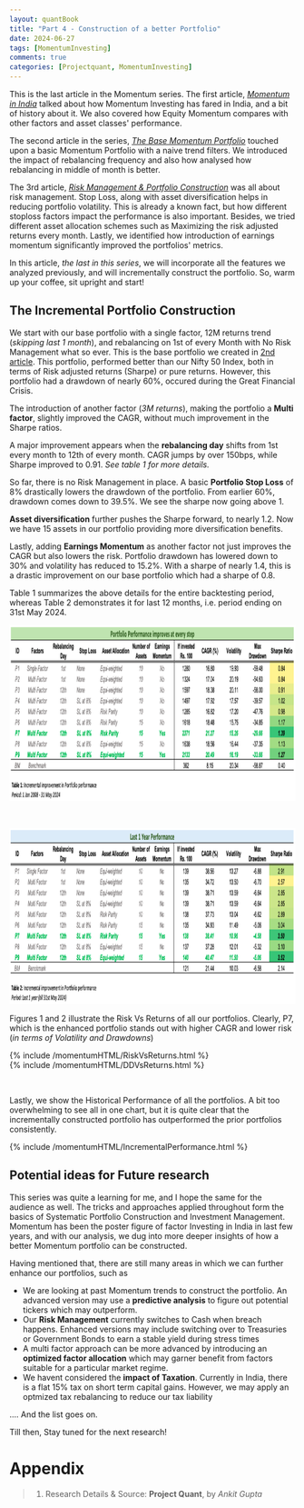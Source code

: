 ```yaml
---
layout: quantBook
title: "Part 4 - Construction of a better Portfolio"
date: 2024-06-27
tags: [MomentumInvesting]
comments: true
categories: [Projectquant, MomentumInvesting]
---
```



This is the last article in the Momentum series. The first article, _[Momentum in India](/projectquant/2024-06-21-Momentum-in-India/)_ talked about how Momentum Investing has fared in India, and a bit of history about it. We also covered how Equity Momentum compares with other factors and asset classes' performance. 

The second article in the series, _[The Base Momentum Portfolio](/projectquant/2024-06-25-The-Base-Momentum-Portfolio/)_ touched upon a basic Momentum Portfolio with a naive trend filters. We introduced the impact of rebalancing frequency and also how analysed how rebalancing in middle of month is better. 

The 3rd article, _[Risk Management & Portfolio Construction](/projectquant/2024-06-27-Momentum---RiskManagement-&-PortfolioConstruction/)_ was all about risk management. Stop Loss, along with asset diversification helps in reducing portfolio volatility. This is already a known fact, but how different stoploss factors impact the performance is also important. Besides, we tried different asset allocation schemes such as Maximizing the risk adjusted returns every month. Lastly, we identified how introduction of earnings momentum significantly improved the portfolios' metrics.

In this article, _the last in this series_, we will incorporate all the features we analyzed previously, and will incrementally construct the portfolio. So, warm up your coffee, sit upright and start!


## The Incremental Portfolio Construction 

We start with our base portfolio with a single factor, 12M returns trend (_skipping last 1 month_), and rebalancing on 1st of every Month with No Risk Management what so ever. This is the base portfolio we created in [2nd article](/projectquant/2024-06-25-The-Base-Momentum-Portfolio/). This portfolio, performed better than our Nifty 50 Index, both in terms of Risk adjusted returns (Sharpe) or pure returns. However, this portfolio had a drawdown of nearly 60%, occured during the Great Financial Crisis.

The introduction of another factor (_3M returns_), making the portfolio a **Multi factor**, slightly improved the CAGR, without much improvement in the Sharpe ratios. 

A major improvement appears when the **rebalancing day** shifts from 1st every month to 12th of every month. CAGR jumps by over 150bps, while Sharpe improved to 0.91. _See table 1 for more details._ 

So far, there is no Risk Management in place. A basic **Portfolio Stop Loss** of 8% drastically lowers the drawdown of the portfolio. From earlier 60%, drawdown comes down to 39.5%. We see the sharpe now going above 1.

**Asset diversification** further pushes the Sharpe forward, to nearly 1.2. Now we have 15 assets in our portfolio providing more diversification benefits. 

Lastly, adding **Earnings Momentum** as another factor not just improves the CAGR but also lowers the risk. Portfolio drawdown has lowered down to 30% and volatility has reduced to 15.2%. With a sharpe of nearly 1.4, this is a drastic improvement on our base portfolio which had a sharpe of 0.8.

Table 1 summarizes the above details for the entire backtesting period, whereas Table 2 demonstrates it for last 12 months, i.e. period ending on 31st May 2024. 


<p align="center"> 
<img src="/data/pics/momentum/article 4/incremental.png" alt="Incremental Portfolios"  width="1065" height="310" text-align="center"/>
</p>
<br>

<p align="center"> 
<img src="/data/pics/momentum/article 4/incremental2.png" alt="Incremental Portfolios 2"  width="1065" height="309" text-align="center"/>
</p>

Figures 1 and 2 illustrate the Risk Vs Returns of all our portfolios. Clearly, P7, which is the enhanced portfolio stands out with higher CAGR and lower risk (_in terms of Volatility and Drawdowns_)

{% include /momentumHTML/RiskVsReturns.html %}
<br>
{% include /momentumHTML/DDVsReturns.html %}

<br>

Lastly, we show the Historical Performance of all the portfolios. A bit too overwhelming to see all in one chart, but it is quite clear that the incrementally constructed portfolio has outperformed the prior portfolios consistently. 

{% include /momentumHTML/IncrementalPerformance.html %}





## Potential ideas for Future research

This series was quite a learning for me, and I hope the same for the audience as well. The tricks and approaches applied throughout form the basics of Systematic Portfolio Construction and Investment Management. Momentum has been the poster figure of factor Investing in India in last few years, and with our analysis, we dug into more deeper insights of how a better Momentum portfolio can be constructed. 

Having mentioned that, there are still many areas in which we can further enhance our portfolios, such as 

- We are looking at past Momentum trends to construct the portfolio. An advanced version may use a **predictive analysis** to figure out potential tickers which may outperform. 
- Our **Risk Management** currently switches to Cash when breach happens. Enhanced versions may include switching over to Treasuries or Government Bonds to earn a stable yield during stress times
- A multi factor approach can be more advanced by introducing an **optimized factor allocation** which may garner benefit from factors suitable for a particular market regime. 
- We havent considered the **impact of Taxation**. Currently in India, there is a flat 15% tax on short term capital gains. However, we may apply an optmized tax rebalancing to reduce our tax liability

.... And the list goes on. 

Till then, Stay tuned for the next research!



# Appendix

> 1. Research Details & Source: **Project Quant**, by _Ankit Gupta_
